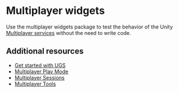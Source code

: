 
# Multiplayer widgets

Use the multiplayer widgets package to test the behavior of the Unity [Multiplayer services](https://docs.unity.com/ugs/en-us/manual/mps-sdk/manual) without the need to write code.

## Additional resources
* [Get started with UGS](https://docs.unity.com/ugs/en-us/manual/overview/manual/getting-started)
* [Multiplayer Play Mode](https://docs-multiplayer.unity3d.com/mppm/current/about/)
* [Multiplayer Sessions](https://docs.unity.com/ugs/en-us/manual/mps-sdk/manual)
* [Multiplayer Tools](https://docs-multiplayer.unity3d.com/tools/current/about/)
